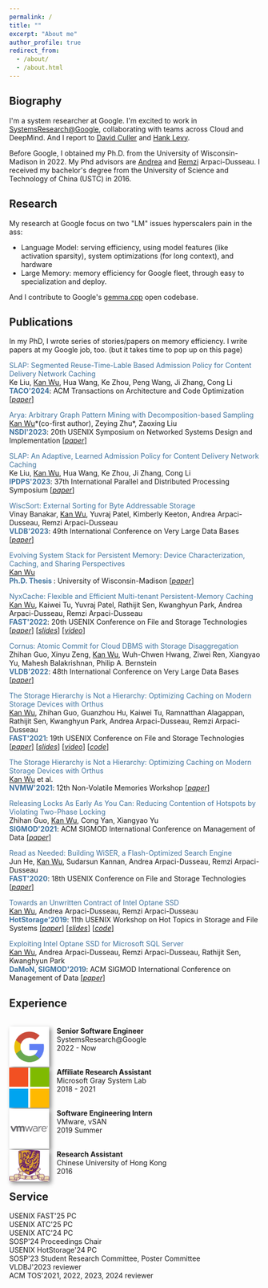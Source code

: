 ```yaml
---
permalink: /
title: ""
excerpt: "About me"
author_profile: true
redirect_from: 
  - /about/
  - /about.html
---
```


## Biography
I'm a system researcher at Google. I'm excited to work in [SystemsResearch@Google](https://techsysinfra.google/research/), collaborating with teams across Cloud and DeepMind. And I report to [David Culler](https://en.wikipedia.org/wiki/David_Culler) and [Hank Levy](https://en.wikipedia.org/wiki/Hank_Levy_(computer_scientist)).

Before Google, I obtained my Ph.D. from the University of Wisconsin-Madison in 2022. My Phd advisors are [Andrea](http://pages.cs.wisc.edu/~dusseau/) and [Remzi](http://pages.cs.wisc.edu/~remzi/) Arpaci-Dusseau. I received my bachelor's degree from the University of Science and Technology of China (USTC) in 2016.


<!---
# Latest
<span style="color:rgb(64, 115, 158)">[Dec. 2021]&#128293;</span> NyxCache, a multi-tenant KV-cache framework on persistent memory, will appear at FAST 2022!
<br><span style="color:rgb(64, 115, 158)">[Mar. 2021]</span> Bamboo, a concurrency control protocol which reduces contention of hotspots, has been accepted to SIGMOD 2021! 
<br><span style="color:rgb(64, 115, 158)">[Dec. 2020]&#128293;</span> Non-Hierarchical Caching, a generic method to optimize caching for Persistent Memory hierarchies, has been accepted to FAST 2021!
style="color:rgb(64, 115, 158)"
-->

## Research
My research at Google focus on two "LM" issues hyperscalers pain in the ass:
- Language Model: serving efficiency, using model features (like activation sparsity), system optimizations (for long context), and hardware
- Large Memory: memory efficiency for Google fleet, through easy to specialization and deploy.

And I contribute to Google's [gemma.cpp](https://github.com/google/gemma.cpp) open codebase.


## Publications
In my PhD, I wrote series of stories/papers on memory efficiency. I write papers at my Google job, too. (but it takes time to pop up on this page)


<!-- <span style="color:rgb(64, 115, 158)"> IMP: Disaggregated Memory Compute Offloading with Informed Memory Pool </span>
<br> In Submission (Title Altered to Avoid Conflicts)
 -->
<span style="color:rgb(64, 115, 158)"> SLAP: Segmented Reuse-Time-Lable Based Admission Policy for Content Delivery Network Caching </span> 
<br> Ke Liu, <ins>Kan Wu</ins>, Hua Wang, Ke Zhou, Peng Wang, Ji Zhang, Cong Li
<br><b style="color:rgb(64, 115, 158)">TACO'2024</b>: ACM Transactions on Architecture and Code Optimization <a href="https://dl.acm.org/doi/pdf/10.1145/3646550">[*paper*]</a>

<span style="color:rgb(64, 115, 158)"> Arya: Arbitrary Graph Pattern Mining with Decomposition-based Sampling </span> 
<br> <ins>Kan Wu</ins>\*(co-first author), Zeying Zhu\*, Zaoxing Liu 
<br><b style="color:rgb(64, 115, 158)">NSDI'2023</b>: 20th USENIX Symposium on Networked Systems Design and Implementation <a href="https://www.usenix.org/system/files/nsdi23-zhu.pdf">[*paper*]</a> 

<span style="color:rgb(64, 115, 158)"> SLAP: An Adaptive, Learned Admission Policy for Content Delivery Network Caching</span> 
<br> Ke Liu, <ins>Kan Wu</ins>, Hua Wang, Ke Zhou, Ji Zhang, Cong Li
<br><b style="color:rgb(64, 115, 158)">IPDPS'2023</b>: 37th International Parallel and Distributed Processing Symposium <a href="https://ieeexplore.ieee.org/abstract/document/10177483">[*paper*]</a>

<span style="color:rgb(64, 115, 158)"> WiscSort: External Sorting for Byte Addressable Storage </span>
<br> Vinay Banakar, <ins>Kan Wu</ins>, Yuvraj Patel, Kimberly Keeton, Andrea Arpaci-Dusseau, Remzi Arpaci-Dusseau
<br><b style="color:rgb(64, 115, 158)">VLDB'2023</b>: 49th International Conference on Very Large Data Bases <a href="https://www.vldb.org/pvldb/vol16/p2103-banakar.pdf">[*paper*]</a>

<span style="color:rgb(64, 115, 158)"> Evolving System Stack for Persistent Memory: Device Characterization, Caching, and Sharing Perspectives</span>
<br> <ins>Kan Wu</ins>
<br><b style="color:rgb(64, 115, 158)">Ph.D. Thesis </b>: University of Wisconsin-Madison <a href="https://sherlockwu.github.io/files/kan_thesis_final_draft.pdf">[*paper*]</a> 

<span style="color:rgb(64, 115, 158)"> NyxCache: Flexible and Efficient Multi-tenant Persistent-Memory Caching  </span> 
<br> <ins>Kan Wu</ins>, Kaiwei Tu, Yuvraj Patel, Rathijit Sen, Kwanghyun Park, Andrea Arpaci-Dusseau, Remzi Arpaci-Dusseau 
<br><b style="color:rgb(64, 115, 158)">FAST'2022</b>: 20th USENIX Conference on File and Storage Technologies <a href="https://www.usenix.org/system/files/fast22-wu.pdf">[*paper*]</a> <a href="https://www.usenix.org/system/files/fast22_slides_wu.pdf">[*slides*]</a> <a href="https://www.usenix.org/conference/fast22/presentation/wu">[*video*]</a>

<span style="color:rgb(64, 115, 158)"> Cornus: Atomic Commit for Cloud DBMS with Storage Disaggregation </span> 
<br> Zhihan Guo, Xinyu Zeng, <ins>Kan Wu</ins>, Wuh-Chwen Hwang, Ziwei Ren, Xiangyao Yu, Mahesh Balakrishnan, Philip A. Bernstein 
<br><b style="color:rgb(64, 115, 158)">VLDB'2022</b>: 48th International Conference on Very Large Data Bases <a href="https://arxiv.org/pdf/2102.10185.pdf">[*paper*]</a> 

<span style="color:rgb(64, 115, 158)"> The Storage Hierarchy is Not a Hierarchy: Optimizing Caching on Modern Storage Devices with Orthus</span>
<br><ins>Kan Wu</ins>, Zhihan Guo, Guanzhou Hu, Kaiwei Tu, Ramnatthan Alagappan, Rathijit Sen, Kwanghyun Park, Andrea Arpaci-Dusseau, Remzi Arpaci-Dusseau 
<br><b style="color:rgb(64, 115, 158)">FAST'2021</b>: 19th USENIX Conference on File and Storage Technologies <a href="https://www.usenix.org/system/files/fast21-wu-kan.pdf">[*paper*]</a> <a href="https://research.cs.wisc.edu/adsl/Publications/fast21-kan-slides.pdf">[*slides*]</a> <a href="https://research.cs.wisc.edu/adsl/Publications/fast21-kan-video.mp4">[*video*]</a> <a href="https://github.com/josehu07/open-cas-linux-mf">[*code*]</a>

<span style="color:rgb(64, 115, 158)"> The Storage Hierarchy is Not a Hierarchy: Optimizing Caching on Modern Storage Devices with Orthus</span>
<br><ins>Kan Wu</ins> et al. 
<br><b style="color:rgb(64, 115, 158)">NVMW'2021</b>: 12th Non-Volatile Memories Workshop <a href="https://research.cs.wisc.edu/adsl/Publications/nvmw21-kan.pdf">[*paper*]</a> 

<span style="color:rgb(64, 115, 158)"> Releasing Locks As Early As You Can: Reducing Contention of Hotspots by Violating Two-Phase Locking</span>
<br> Zhihan Guo, <ins>Kan Wu</ins>, Cong Yan, Xiangyao Yu 
<br><b style="color:rgb(64, 115, 158)">SIGMOD'2021</b>: ACM SIGMOD International Conference on Management of Data <a href="https://scarletguo.github.io/files/rdm447-guoA.pdf">[*paper*]</a>

<span style="color:rgb(64, 115, 158)"> Read as Needed: Building WiSER, a Flash-Optimized Search Engine</span>
<br>Jun He, <ins>Kan Wu</ins>, Sudarsun Kannan, Andrea Arpaci-Dusseau, Remzi Arpaci-Dusseau
<br><b style="color:rgb(64, 115, 158)">FAST'2020</b>: 18th USENIX Conference on File and Storage Technologies <a href="https://www.usenix.org/system/files/fast20-he.pdf">[*paper*]</a> 

<span style="color:rgb(64, 115, 158)"> Towards an Unwritten Contract of Intel Optane SSD </span>
<br><ins>Kan Wu</ins>, Andrea Arpaci-Dusseau, Remzi Arpaci-Dusseau
<br><b style="color:rgb(64, 115, 158)">HotStorage'2019</b>: 11th USENIX Workshop on Hot Topics in Storage and File Systems <a href="https://research.cs.wisc.edu/adsl/Publications/hotstorage-contract19.pdf">[*paper*]</a> <a href="https://www.usenix.org/sites/default/files/conference/protected-files/hotstorage19_slides-wu.pdf">[*slides*]</a> <a href="https://github.com/sherlockwu/OptaneBench">[*code*]</a>

<span style="color:rgb(64, 115, 158)"> Exploiting Intel Optane SSD for Microsoft SQL Server</span>
<br><ins>Kan Wu</ins>, Andrea Arpaci-Dusseau, Remzi Arpaci-Dusseau, Rathijit Sen, Kwanghyun Park
<br><b style="color:rgb(64, 115, 158)">DaMoN, SIGMOD'2019</b>: ACM SIGMOD International Conference on Management of Data <a href="https://research.cs.wisc.edu/adsl/Publications/damon-optane19.pdf">[*paper*]</a> 

## Experience

<br><img style="float: left; box-shadow: 4px 4px 8px #888; margin-right: 15px;" src="images/logo/google-logo.png" width="80px" >
<b>Senior Software Engineer</b><br>SystemsResearch@Google<br>2022 - Now

<!---
<img style="float: left; box-shadow: 4px 4px 8px #888; margin-right: 15px;" src="images/logo/uwm-logo.png" width="80px" >
<b>Research Assistant</b><br><a href="https://madsystems.cs.wisc.edu">UW-Madison Systems Group</a><br>2016 - 2022
--->

<br><img style="float: left; box-shadow: 4px 4px 8px #888; margin-right: 15px;" src="images/logo/ms-logo.png" width="80px" >
<b>Affiliate Research Assistant</b><br>Microsoft Gray System Lab<br>2018 - 2021

<br><img style="float: left; box-shadow: 4px 4px 8px #888; margin-right: 15px;" src="images/logo/vw-logo.png" width="80px" >
<b>Software Engineering Intern</b><br>VMware, vSAN<br>2019 Summer

<br><img style="float: left; box-shadow: 4px 4px 8px #888; margin-right: 15px;" src="images/logo/cuhk-logo.png" width="80px" >
<b>Research Assistant</b><br>Chinese University of Hong Kong<br>2016


## Service
USENIX FAST'25 PC <br>
USENIX ATC'25 PC <br>
USENIX ATC'24 PC <br>
SOSP'24 Proceedings Chair <br>
USENIX HotStorage'24 PC <br>
SOSP'23 Student Research Committee, Poster Committee <br>
VLDBJ'2023 reviewer <br>
ACM TOS'2021, 2022, 2023, 2024 reviewer<br>

<!-- ## Teaching
Teaching Assistant, Operating System(CS537), UW-Madison, 2018 <br>
Teaching Assistant, Distributed System(CS739), UW-Madison, 2018
 -->
<!-- ## Invited / Conference Talks
Reflecting on PMEM, The Start of Modern Memory Hierarchies Research @ USTC 2023 <br>
Towards Auto Cache Tuning For HTAP Systems @ HTAP Summit 2022 <br>
Evolving System Stack for PMEM - Caching, Sharing Perspectives @ Google SRG 2022 <br>
Evolving System Stack for PMEM - Caching, Sharing Perspectives @ Google Madison 2022 <br>
Evolving System Stack for PMEM - Caching, Sharing Perspectives @ VMware Research 2022 <br>
Evolving System Stack for PMEM - Caching, Sharing Perspectives @ CMU PDL 2022 <br>
Multi-tenant Persistent Memory Caching @ FAST 2022 <br>
Caching for Modern Storage Hierarchies @ ChinaSys 2021  <br>
Caching for Modern Storage Hierarchies @ Microsoft Gray System Lab 2021 <br> 
Optimizing Caching on Modern Storage Devices with Orthus @ FAST 2021  <br>
Unwritten Contract of Optane SSD @ HotStorage 2019  <br>
Optane SSD Caching for Microsoft SQL Server @ DaMoN 2019 <br> -->